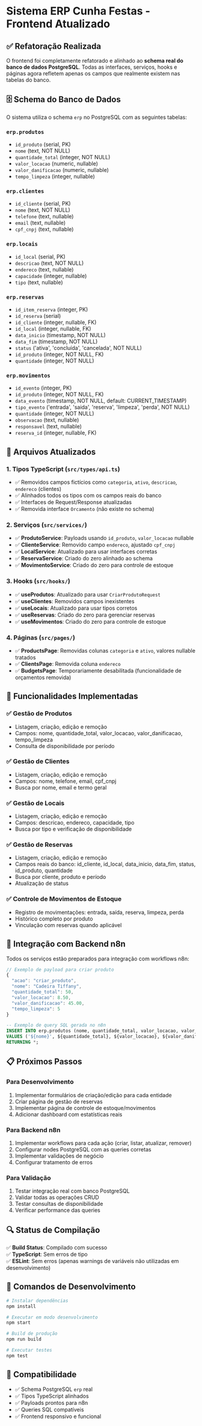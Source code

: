# Sistema ERP Cunha Festas - Frontend Atualizado

## ✅ Refatoração Realizada

O frontend foi completamente refatorado e alinhado ao **schema real do banco de dados PostgreSQL**. Todas as interfaces, serviços, hooks e páginas agora refletem apenas os campos que realmente existem nas tabelas do banco.

## 🗄️ Schema do Banco de Dados

O sistema utiliza o schema `erp` no PostgreSQL com as seguintes tabelas:

### `erp.produtos`
- `id_produto` (serial, PK)
- `nome` (text, NOT NULL)
- `quantidade_total` (integer, NOT NULL)
- `valor_locacao` (numeric, nullable)
- `valor_danificacao` (numeric, nullable)
- `tempo_limpeza` (integer, nullable)

### `erp.clientes`
- `id_cliente` (serial, PK)
- `nome` (text, NOT NULL)
- `telefone` (text, nullable)
- `email` (text, nullable)
- `cpf_cnpj` (text, nullable)

### `erp.locais`
- `id_local` (serial, PK)
- `descricao` (text, NOT NULL)
- `endereco` (text, nullable)
- `capacidade` (integer, nullable)
- `tipo` (text, nullable)

### `erp.reservas`
- `id_item_reserva` (integer, PK)
- `id_reserva` (serial)
- `id_cliente` (integer, nullable, FK)
- `id_local` (integer, nullable, FK)
- `data_inicio` (timestamp, NOT NULL)
- `data_fim` (timestamp, NOT NULL)
- `status` ('ativa', 'concluída', 'cancelada', NOT NULL)
- `id_produto` (integer, NOT NULL, FK)
- `quantidade` (integer, NOT NULL)

### `erp.movimentos`
- `id_evento` (integer, PK)
- `id_produto` (integer, NOT NULL, FK)
- `data_evento` (timestamp, NOT NULL, default: CURRENT_TIMESTAMP)
- `tipo_evento` ('entrada', 'saida', 'reserva', 'limpeza', 'perda', NOT NULL)
- `quantidade` (integer, NOT NULL)
- `observacao` (text, nullable)
- `responsavel` (text, nullable)
- `reserva_id` (integer, nullable, FK)

## 🔧 Arquivos Atualizados

### 1. Tipos TypeScript (`src/types/api.ts`)
- ✅ Removidos campos fictícios como `categoria`, `ativo`, `descricao`, `endereco` (clientes)
- ✅ Alinhados todos os tipos com os campos reais do banco
- ✅ Interfaces de Request/Response atualizadas
- ✅ Removida interface `Orcamento` (não existe no schema)

### 2. Serviços (`src/services/`)
- ✅ **ProdutoService**: Payloads usando `id_produto`, `valor_locacao` nullable
- ✅ **ClienteService**: Removido campo `endereco`, ajustado `cpf_cnpj`
- ✅ **LocalService**: Atualizado para usar interfaces corretas
- ✅ **ReservaService**: Criado do zero alinhado ao schema
- ✅ **MovimentoService**: Criado do zero para controle de estoque

### 3. Hooks (`src/hooks/`)
- ✅ **useProdutos**: Atualizado para usar `CriarProdutoRequest`
- ✅ **useClientes**: Removidos campos inexistentes
- ✅ **useLocais**: Atualizado para usar tipos corretos
- ✅ **useReservas**: Criado do zero para gerenciar reservas
- ✅ **useMovimentos**: Criado do zero para controle de estoque

### 4. Páginas (`src/pages/`)
- ✅ **ProductsPage**: Removidas colunas `categoria` e `ativo`, valores nullable tratados
- ✅ **ClientsPage**: Removida coluna `endereco`
- ✅ **BudgetsPage**: Temporariamente desabilitada (funcionalidade de orçamentos removida)

## 🚀 Funcionalidades Implementadas

### ✅ Gestão de Produtos
- Listagem, criação, edição e remoção
- Campos: nome, quantidade_total, valor_locacao, valor_danificacao, tempo_limpeza
- Consulta de disponibilidade por período

### ✅ Gestão de Clientes
- Listagem, criação, edição e remoção
- Campos: nome, telefone, email, cpf_cnpj
- Busca por nome, email e termo geral

### ✅ Gestão de Locais
- Listagem, criação, edição e remoção
- Campos: descricao, endereco, capacidade, tipo
- Busca por tipo e verificação de disponibilidade

### ✅ Gestão de Reservas
- Listagem, criação, edição e remoção
- Campos reais do banco: id_cliente, id_local, data_inicio, data_fim, status, id_produto, quantidade
- Busca por cliente, produto e período
- Atualização de status

### ✅ Controle de Movimentos de Estoque
- Registro de movimentações: entrada, saída, reserva, limpeza, perda
- Histórico completo por produto
- Vinculação com reservas quando aplicável

## 🔌 Integração com Backend n8n

Todos os serviços estão preparados para integração com workflows n8n:

```javascript
// Exemplo de payload para criar produto
{
  "acao": "criar_produto",
  "nome": "Cadeira Tiffany",
  "quantidade_total": 50,
  "valor_locacao": 8.50,
  "valor_danificacao": 45.00,
  "tempo_limpeza": 5
}
```

```sql
-- Exemplo de query SQL gerada no n8n
INSERT INTO erp.produtos (nome, quantidade_total, valor_locacao, valor_danificacao, tempo_limpeza)
VALUES ('${nome}', ${quantidade_total}, ${valor_locacao}, ${valor_danificacao}, ${tempo_limpeza})
RETURNING *;
```

## 📋 Próximos Passos

### Para Desenvolvimento
1. Implementar formulários de criação/edição para cada entidade
2. Criar página de gestão de reservas
3. Implementar página de controle de estoque/movimentos
4. Adicionar dashboard com estatísticas reais

### Para Backend n8n
1. Implementar workflows para cada ação (criar, listar, atualizar, remover)
2. Configurar nodes PostgreSQL com as queries corretas
3. Implementar validações de negócio
4. Configurar tratamento de erros

### Para Validação
1. Testar integração real com banco PostgreSQL
2. Validar todas as operações CRUD
3. Testar consultas de disponibilidade
4. Verificar performance das queries

## 🔍 Status de Compilação

✅ **Build Status**: Compilado com sucesso  
✅ **TypeScript**: Sem erros de tipo  
✅ **ESLint**: Sem erros (apenas warnings de variáveis não utilizadas em desenvolvimento)  

## 📝 Comandos de Desenvolvimento

```bash
# Instalar dependências
npm install

# Executar em modo desenvolvimento
npm start

# Build de produção
npm run build

# Executar testes
npm test
```

## 🎯 Compatibilidade

- ✅ Schema PostgreSQL `erp` real
- ✅ Tipos TypeScript alinhados
- ✅ Payloads prontos para n8n
- ✅ Queries SQL compatíveis
- ✅ Frontend responsivo e funcional
